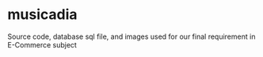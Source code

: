 # musicadia
Source code, database sql file, and images used for our final requirement in E-Commerce subject
